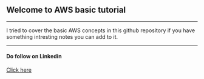 <h2> Welcome to AWS basic tutorial </h2>
<hr>
<p> I tried to cover the basic AWS concepts in this github repository if you have something intresting notes you can add to it.<p>
<hr>
<h4> Do follow on Linkedin</h4>
<a href="https://www.linkedin.com/in/krishna-mundada/">Click here</a>
